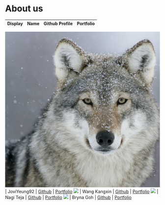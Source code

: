 # About us

Display | Name | Github Profile | Portfolio 
--------|:----:|:--------------:|:---------:

![](/docs/img/wolf.jpg) | JoviYeung92 | [Github](https://github.com/JoviYeung92/) | [Portfolio](team/joviyeung92.md)
![](https://via.placeholder.com/100.png?text=Photo) | Wang Kangxin | [Github](https://github.com/kangxinwang) | [Portfolio](team/kangxinwang.md)
![](https://via.placeholder.com/100.png?text=Photo) | Nagi Teja | [Github](https://github.com/nagiteja) | [Portfolio](team/nagiteja.md)
![](https://via.placeholder.com/100.png?text=Photo) | Bryna Goh | [Github](https://github.com/brynagoh) | [Portfolio](team/brynagoh.md)


